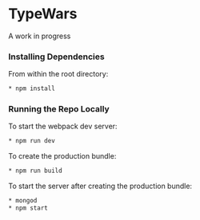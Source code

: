 # TypeWars

A work in progress

### Installing Dependencies
From within the root directory:
```sh
* npm install
```

### Running the Repo Locally
To start the webpack dev server:
```sh
* npm run dev
```
To create the production bundle:
```sh
* npm run build
```
To start the server after creating the production bundle:
```sh
* mongod
* npm start
```
